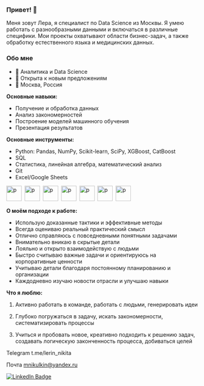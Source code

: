### Привет! 👋
Меня зовут Лера, я специалист по Data Science из Москвы. Я умею работать с разнообразными данными и включаться в различные специфики. Мои проекты охватывают области бизнес-задач, а также обработку естественного языка и медицинских данных.

### Обо мне
- 🤔 Аналитика и Data Science
- 💬 Открыта к новым предложениям
- 🌱 Москва, Россия


**Основные навыки:**
- Получение и обработка данных
- Анализ закономерностей
- Построение моделей машинного обучения
- Презентация результатов

**Основные инструменты:**
- Python: Pandas, NumPy, Scikit-learn, SciPy, XGBoost, CatBoost
- SQL
- Статистика, линейная алгебра, математический анализ
- Git
- Excel/Google Sheets


<img src="https://cdn.jsdelivr.net/gh/devicons/devicon/icons/git/git-original-wordmark.svg" 
  title="p" width="40" height="40"/>&nbsp;
<img src="https://cdn.jsdelivr.net/gh/devicons/devicon/icons/anaconda/anaconda-original.svg" 
  title="p" width="40" height="40"/>&nbsp;
<img src="https://cdn.jsdelivr.net/gh/devicons/devicon/icons/vscode/vscode-original-wordmark.svg" 
  title="p" width="40" height="40"/>&nbsp;
<img src="https://cdn.jsdelivr.net/gh/devicons/devicon/icons/postgresql/postgresql-original-wordmark.svg" 
  title="p" width="40" height="40"/>&nbsp;
<img src="https://cdn.jsdelivr.net/gh/devicons/devicon/icons/python/python-original-wordmark.svg" 
  title="p" width="40" height="40"/>&nbsp;
<img src="https://cdn.jsdelivr.net/gh/devicons/devicon/icons/pandas/pandas-original-wordmark.svg" 
  title="p" width="40" height="40"/>&nbsp;
<img src="https://cdn.jsdelivr.net/gh/devicons/devicon/icons/numpy/numpy-original.svg" 
  title="p" width="40" height="40"/>&nbsp;

**О моём подходе к работе:**
- Использую доказанные тактики и эффективные методы
- Всегда оцениваю реальный практический смысл
- Отлично справляюсь с повседневными понятными задачами
- Внимательно вникаю в скрытые детали
- Лояльно и открыто взаимодействую с людьми
- Быстро считываю важные задачи и ориентируюсь на корпоративные ценности
- Учитываю детали благодаря постоянному планированию и организации
- Каждодневно изучаю новости отрасли и улучшаю навыки

**Что я люблю:**

1) Активно работать в команде, работать с людьми, генерировать идеи

2) Глубоко погружаться в задачу, искать закономерности, систематизировать процессы

3) Учиться и пробовать новое, креативно подходить к решению задач, создавать логическую законченность процесса, добиваться целей


Telegram t.me/lerin_nikita 

Почта mnikulkin@yandex.ru



<div id="badges">
  <a href="https://www.linkedin.com/in/nikitinavaleria/">
    <img src="https://img.shields.io/badge/LinkedIn-blue?style=for-the-badge&logo=linkedin&logoColor=white" alt="LinkedIn Badge"/>
  </a>
</div>









<!--
**nikitinavaleria/nikitinavaleria** is a ✨ _special_ ✨ repository because its `README.md` (this file) appears on your GitHub profile.
-->
